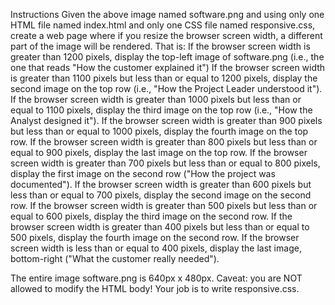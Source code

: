 Instructions
Given the above image named software.png and using only one HTML file named index.html and only one CSS file named responsive.css, create a web page where if you resize the browser screen width, a different part of the image will be rendered. That is:
If the browser screen width is greater than 1200 pixels, display the top-left image of software.png (i.e., the one that reads "How the customer explained it")
If the browser screen width is greater than 1100 pixels but less than or equal to 1200 pixels, display the second image on the top row (i.e., "How the Project Leader understood it").
If the browser screen width is greater than 1000 pixels but less than or equal to 1100 pixels, display the third image on the top row (i.e., "How the Analyst designed it").
If the browser screen width is greater than 900 pixels but less than or equal to 1000 pixels, display the fourth image on the top row.
If the browser screen width is greater than 800 pixels but less than or equal to 900 pixels, display the last image on the top row.
If the browser screen width is greater than 700 pixels but less than or equal to 800 pixels, display the first image on the second row ("How the project was documented").
If the browser screen width is greater than 600 pixels but less than or equal to 700 pixels, display the second image on the second row.
If the browser screen width is greater than 500 pixels but less than or equal to 600 pixels, display the third image on the second row.
If the browser screen width is greater than 400 pixels but less than or equal to 500 pixels, display the fourth image on the second row.
If the browser screen width is less than or equal to 400 pixels, display the last image, bottom-right ("What the customer really needed").

The entire image software.png is 640px x 480px.
Caveat: you are NOT allowed to modify the HTML body!
Your job is to write responsive.css. 
